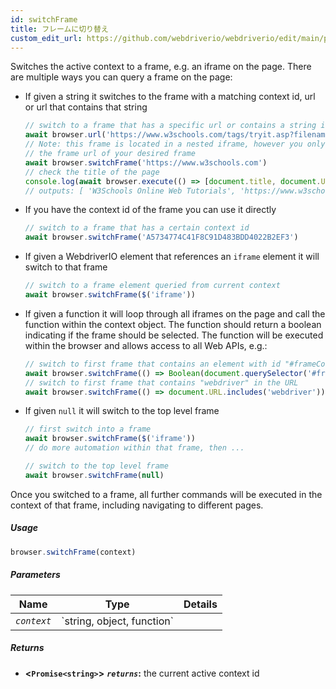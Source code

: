 ```yaml
---
id: switchFrame
title: フレームに切り替え
custom_edit_url: https://github.com/webdriverio/webdriverio/edit/main/packages/webdriverio/src/commands/browser/switchFrame.ts
---
```


Switches the active context to a frame, e.g. an iframe on the page. There are multiple ways you can query a frame
on the page:

  - If given a string it switches to the frame with a matching context id, url or url that contains that string
    ```ts
    // switch to a frame that has a specific url or contains a string in the url
    await browser.url('https://www.w3schools.com/tags/tryit.asp?filename=tryhtml_iframe')
    // Note: this frame is located in a nested iframe, however you only need to provide
    // the frame url of your desired frame
    await browser.switchFrame('https://www.w3schools.com')
    // check the title of the page
    console.log(await browser.execute(() => [document.title, document.URL]))
    // outputs: [ 'W3Schools Online Web Tutorials', 'https://www.w3schools.com/' ]
    ```

  - If you have the context id of the frame you can use it directly
    ```ts
    // switch to a frame that has a certain context id
    await browser.switchFrame('A5734774C41F8C91D483BDD4022B2EF3')
    ```

  - If given a WebdriverIO element that references an `iframe` element it will switch to that frame
    ```ts
    // switch to a frame element queried from current context
    await browser.switchFrame($('iframe'))
    ```

  - If given a function it will loop through all iframes on the page and call the function within the context
    object. The function should return a boolean indicating if the frame should be selected. The function
    will be executed within the browser and allows access to all Web APIs, e.g.:
    ```ts
    // switch to first frame that contains an element with id "#frameContent"
    await browser.switchFrame(() => Boolean(document.querySelector('#frameContent')))
    // switch to first frame that contains "webdriver" in the URL
    await browser.switchFrame(() => document.URL.includes('webdriver'))
    ```

  - If given `null` it will switch to the top level frame
    ```ts
    // first switch into a frame
    await browser.switchFrame($('iframe'))
    // do more automation within that frame, then ...

    // switch to the top level frame
    await browser.switchFrame(null)
    ```

Once you switched to a frame, all further commands will be executed in the context of that frame,
including navigating to different pages.

##### Usage

```js
browser.switchFrame(context)
```

##### Parameters

<table>
  <thead>
    <tr>
      <th>Name</th><th>Type</th><th>Details</th>
    </tr>
  </thead>
  <tbody>
    <tr>
      <td><code><var>context</var></code></td>
      <td>`string, object, function`</td>
      <td></td>
    </tr>
  </tbody>
</table>

##### Returns

- **&lt;`Promise<string>`&gt;**
            **<code><var>returns</var></code>:**  the current active context id    